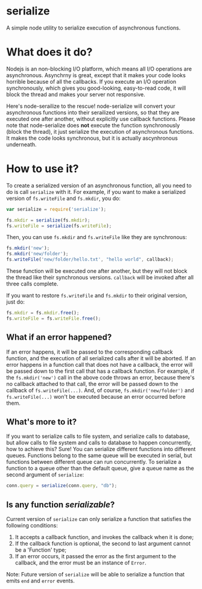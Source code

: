 serialize
==============

A simple node utility to serialize execution of asynchronous functions.

# What does it do?

Nodejs is an non-blocking I/O platform, which means all I/O operations are asynchronous. Asynchrny is great, except that it makes your code looks horrible because of all the callbacks. If you execute an I/O operation synchronously, which gives you good-looking, easy-to-read code, it will block the thread and makes your server not responsive.

Here's node-serailize to the rescue! node-serialize will convert your asynchronous functions into their serailized versions, so that they are executed one after another, without explicitly use callback functions. Please note that node-serialize does __not__ execute the function synchronously (block the thread), it just serialize the execution of asynchronous functions. It makes the code looks synchronous, but it is actually ascynhronous underneath.

# How to use it?

To create a serialized version of an asynchronous function, all you need to do is call `serialize` with it. For example, if you want to make a serialized version of `fs.writeFile` and `fs.mkdir`, you do:
```javascript
var serialize = require('serialize');

fs.mkdir = serialize(fs.mkdir);
fs.writeFile = serialize(fs.writeFile);
```
Then, you can use `fs.mkdir` and `fs.writeFile` like they are synchronous:
```javascript
fs.mkdir('new');
fs.mkdir('new/folder');
fs.writeFile('new/folder/hello.txt', "hello world", callback);
```
These function will be executed one after another, but they will not block the thread like their synchronous versions. `callback` will be invoked after all three calls complete.

If you want to restore `fs.writeFile` and `fs.mkdir` to their original version, just do:
```javascript
fs.mkdir = fs.mkdir.free();
fs.writeFile = fs.writeFile.free();
```

## What if an error happened? 

If an error happens, it will be passed to the corresponding callback function, and the execution of all serialized calls after it will be aborted. If an error happens in a function call that does not have a callback, the error will be passed down to the first call that has a callback function. 
For example, if the `fs.mkdir('new')` call in the above code throws an error, because there's no callback attached to that call, the error will be passed down to the callback of `fs.writeFile(...)`. And, of course, `fs.mkdir('new/folder')` and `fs.writeFile(...)` won't be executed because an error occurred before them.

## What's more to it?

If you want to serialize calls to file system, and serialize calls to database, but allow calls to file system and calls to database to happen concurrently, how to achieve this? 
Sure! You can serialize different functions into different queues. Functions belong to the same queue will be executed in serial, but functions between different queue can run concurrently. 
To serialize a function to a queue other than the default queue, give a queue name as the second argument of `serialize`:
```javascript
conn.query = serialize(conn.query, "db");
```

## Is any function *serializable*?

Current version of `serialize` can only serialize a function that satisfies the following conditions:

1. It accepts a callback function, and invokes the callback when it is done;
2. If the callback function is optional, the second to last argument cannot be a 'Function' type;
3. If an error occurs, it passed the error as the first argument to the callback, and the error must be an instance of `Error`.

Note: Future version of `serialize` will be able to serialize a function that emits `end` and `error` events.
